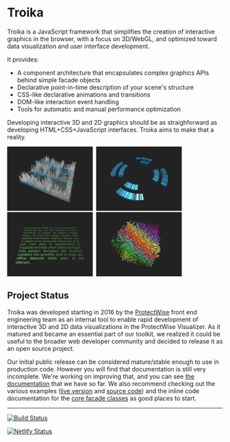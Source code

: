 # Troika 

Troika is a JavaScript framework that simplifies the creation of interactive graphics in the browser, with a focus on 3D/WebGL, and optimized toward data visualization and user interface development.

It provides:

* A component architecture that encapsulates complex graphics APIs behind simple facade objects
* Declarative point-in-time description of your scene's structure
* CSS-like declarative animations and transitions
* DOM-like interaction event handling
* Tools for automatic and manual performance optimization

Developing interactive 3D and 2D graphics should be as straighforward as developing HTML+CSS+JavaScript interfaces. Troika aims to make that a reality.

[![3D Bar Chart Example](./docs/images/city-thumbnail.png)](https://troika-examples.netlify.com/#citygrid)&nbsp;
[![Arcs Example](./docs/images/arcs-thumbnail.png)](https://troika-examples.netlify.com/#arcs)&nbsp;
[![3D Text Rendering](./docs/images/text-thumbnail.png)](https://troika-examples.netlify.com/#text)&nbsp;
[![GPU Instancing](./docs/images/instancing-thumbnail.png)](https://troika-examples.netlify.com/#instanceable)


## Project Status

Troika was developed starting in 2016 by the [ProtectWise](https://protectwise.com) front end engineering team as an internal tool to enable rapid development of interactive 3D and 2D data visualizations in the ProtectWise Visualizer. As it matured and became an essential part of our toolkit, we realized it could be useful to the broader web developer community and decided to release it as an open source project.

Our initial public release can be considered mature/stable enough to use in production code. However you will find that documentation is still very incomplete. We're working on improving that, and you can see [the documentation](./docs/overview.md) that we have so far. We also recommend checking out the various examples ([live version](https://troika-examples.netlify.com/) and [source code](./packages/troika-examples)) and the inline code documentation for the [core facade classes](./packages/troika-core/src/facade/) as good places to start.


----

[![Build Status](https://travis-ci.org/protectwise/troika.svg?branch=master)](https://travis-ci.org/protectwise/troika)

[![Netlify Status](https://api.netlify.com/api/v1/badges/523722ef-0c71-4bdc-935d-575c73ec1838/deploy-status)](https://app.netlify.com/sites/troika-examples/deploys)